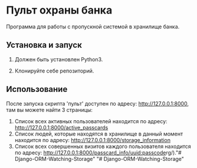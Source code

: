 # Пульт охраны банка

Программа для работы с пропускной системой в хранилище банка.

## Установка и запуск

1. Должен быть установлен Python3.

2. Клонируйте себе репозиторий.

## Использование

После запуска скрипта 'пульт' доступен по адресу: http://127.0.0.1:8000, там вы можете найти 3 страницы:
1. Список всех активных пользователей находится по адресу: http://127.0.0.1:8000/active_passcards
2. Список людей, которые находятся в хранилище в данный момент находится по адресу: http://127.0.0.1:8000/storage_information
3. Список всех совершенных визитов каждого пользователя находится по адресу: http://127.0.0.1:8000/passcard_info/<uuid:passcode>rg/)."# Django-ORM-Watching-Storage" 
"# Django-ORM-Watching-Storage" 
